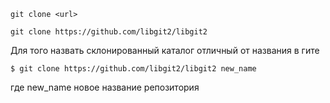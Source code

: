 
```console
git clone <url>

git clone https://github.com/libgit2/libgit2
```

Для того назвать склонированный каталог отличный от названия в гите

```console
$ git clone https://github.com/libgit2/libgit2 new_name
```

где new_name новое название репозитория